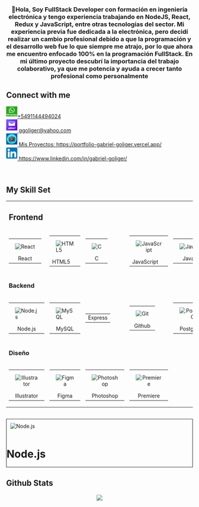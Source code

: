 
  

### <div align="center">👋Hola, Soy FullStack Developer con formación en ingeniería electrónica y tengo experiencia trabajando en NodeJS, React, Redux y JavaScript, entre otras tecnologías del sector. Mi experiencia previa fue dedicada a la electrónica, pero decidí realizar un cambio profesional debido a que la programación y el desarrollo web fue lo que siempre me atrajo, por lo que ahora me encuentro enfocado 100% en la programación FullStack. En mi último proyecto descubrí la importancia del trabajo colaborativo, ya que me potencia y ayuda a crecer tanto profesional como personalmente 

  
  
## Connect with me  
<div><a href="https://wa.me/5491144494024?text=Hola%20Gabriel%20me%20ha%20interesado%20tu%20perfil" target="_blank">
    <img src=./png-clipart-whatsapp-message-icon-whatsapp-logo-whatsapp-logo-text-logo-thumbnail.png width='30' style="margin-bottom: 5px;" />+5491144494024
</a></div>

<div><a href="mailto:ggoliger@yahoo.com" target="_blank"> <img src=./yahoo.png width='30' style="margin-bottom: 5px;" /> ggoliger@yahoo.com </a></div>
<div><a href="https://portfolio-gabriel-goliger.vercel.app" target="_blank">  
<img src=./portfolio.jpg width='30' style="margin-bottom: 5px;" /> Mis Proyectos: https://portfolio-gabriel-goliger.vercel.app/ 
</a></div> 
<div><a href="https://www.linkedin.com/in/gabriel-goliger/" target="_blank">  
<img src=./linkedin.png width='30' style="margin-bottom: 5px;" /> https://www.linkedin.com/in/gabriel-goliger/ 
</a></div>
  
<br/>    

<br/>  


## My Skill Set  
  <div align="center">  
<table><tr><td valign="top" max-width="33%">

## Frontend  
<div align="center" >  
<tr><td align="center">
 <table>
    <tr><td align="center"><img style="margin: 10px" src="https://profilinator.rishav.dev/skills-assets/react-original-wordmark.svg" alt="React" height="30" /></td></tr>
    <tr><td align="center"> React </td></tr>
</table> 
  </td><td>
  <table>
    <tr><td><img style="margin: 10px" src="https://profilinator.rishav.dev/skills-assets/html5-original-wordmark.svg" alt="HTML5" height="30" /></td> </tr>
    <tr><td> HTML5 </td></tr>
</table>  
  </td><td align="center">
  <table>
    <tr><td><img style="margin: 10px" src="https://profilinator.rishav.dev/skills-assets/c-original.svg" alt="C" height="30" /></td></tr>
    <tr><td align="center"> C </td></tr>
</table>  
  </td><td>
  <table>
    <tr><td align="center"><img style="margin: 10px" src="https://profilinator.rishav.dev/skills-assets/javascript-original.svg" alt="JavaScript" height="30"/></td</tr>
    <tr><td> JavaScript </td></tr>
</table>  
   </td><td align="center">
  <table>
    <tr> <td align="center"><img style="margin: 10px" src="https://profilinator.rishav.dev/skills-assets/java-original-wordmark.svg" alt="Java" height="30" /></td> </tr>
    <tr> <td align="center"> Java </td> </tr>
</table>  
  </td><td>
  <table>
    <tr><td><img style="margin: 10px" src="https://profilinator.rishav.dev/skills-assets/arduino.png" alt="Arduino" height="30"  /></td></tr>
    <tr><td align="center"> Arduino </td></tr>
</table> 
  
</div>
 </tr></td>
</td><td valign="top" max-width="33%">

### Backend  
<div align="center">  
  
<tr><td>
  
<table>
    <tr><td><img style="margin: 10px" src="https://profilinator.rishav.dev/skills-assets/nodejs-original-wordmark.svg" alt="Node.js" height="30" /></td></tr>
    <tr><td align="center"> Node.js </td></tr>
</table> 
  </td><td>
<table>
    <tr><td><img style="margin: 10px" src="https://profilinator.rishav.dev/skills-assets/mysql-original-wordmark.svg" alt="MySQL" height="30"  /></td></tr>
    <tr><td align="center"> MySQL </td></tr>
</table>
  </td><td align="center">
<table>
    <tr><td align="center"> Express </td></tr>
</table> 
  </td><td align="center">
<table>
    <tr><td align="center"><img style="margin: 10px" src="https://profilinator.rishav.dev/skills-assets/git-scm-icon.svg" alt="Git" height="30" /></td></tr>
    <tr><td align="center"> Github </td></tr>
</table> 
  </td><td>
<table>
    <tr><td align="center"><img style="margin: 10px" src="https://profilinator.rishav.dev/skills-assets/postgresql-original-wordmark.svg" alt="PostgreSQL" height="50"/></td></tr>
    <tr><td align="center"> PostgreSQL </td></tr>
</table> 
  </td><td>
<table>
  <tr><td align="center"><img style="margin: 10px" src="https://profilinator.rishav.dev/skills-assets/mongodb-original-wordmark.svg" alt="MongoDB" height="30" />  </td></tr>
    <tr><td align="center"> MongoDB </td></tr>
</table> 
   </tr></td>
</div>

</td><td valign="top" max-width="33%">

### Diseño  
<div align="center">  
 <tr><td>
   
 <table>
    <tr><td align="center"><img style="margin: 10px" src="https://profilinator.rishav.dev/skills-assets/adobe_illustrator-icon.svg" alt="Illustrator" height="30"   /></td></tr>
    <tr><td align="center"> Illustrator </td></tr>
</table>  
     </td><td>
   <table>
    <tr><td align="center"><img style="margin: 10px" src="https://profilinator.rishav.dev/skills-assets/figma-icon.svg" alt="Figma" height="30"  /></td></tr>
    <tr><td align="center"> Figma </td></tr>
</table>  
     </td><td>
   <table>
    <tr><td align="center"><img style="margin: 10px" src="https://profilinator.rishav.dev/skills-assets/photoshop-plain.svg" alt="Photoshop" height="30"  /></td></tr>
    <tr><td align="center"> Photoshop </td></tr>
</table>  
     </td><td>
   <table>
    <tr><td align="center"><img style="margin: 10px" src="https://profilinator.rishav.dev/skills-assets/adobepremierepro.png" alt="Premiere" height="30"/></td></tr>
    <tr><td align="center"> Premiere </td></tr>
</table>  
     </tr></td>
</div>
</td></tr></table>  

<br/>  
</div>

<div>
  <div style="border: 1px solid">
      <img style="margin: 10px" src="https://profilinator.rishav.dev/skills-assets/nodejs-original-wordmark.svg" alt="Node.js" height="30px"/>
    <h1>Node.js</h1>
  </div>
</div>




## Github Stats  
<div align="center"><img src="https://github-readme-stats.vercel.app/api?username=rishavanand&show_icons=true&count_private=true&hide_border=true" align="center" /></div>  

<br/>  
